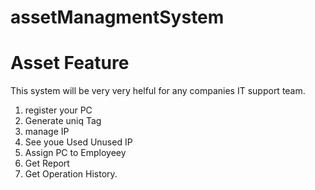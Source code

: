 # assetManagmentSystem

# Asset Feature
This system will be very very helful for any companies IT support team.
1. register your PC
2. Generate uniq Tag
3. manage IP
4. See youe Used Unused IP
5. Assign PC to Employeey
6. Get Report
7. Get Operation History.
